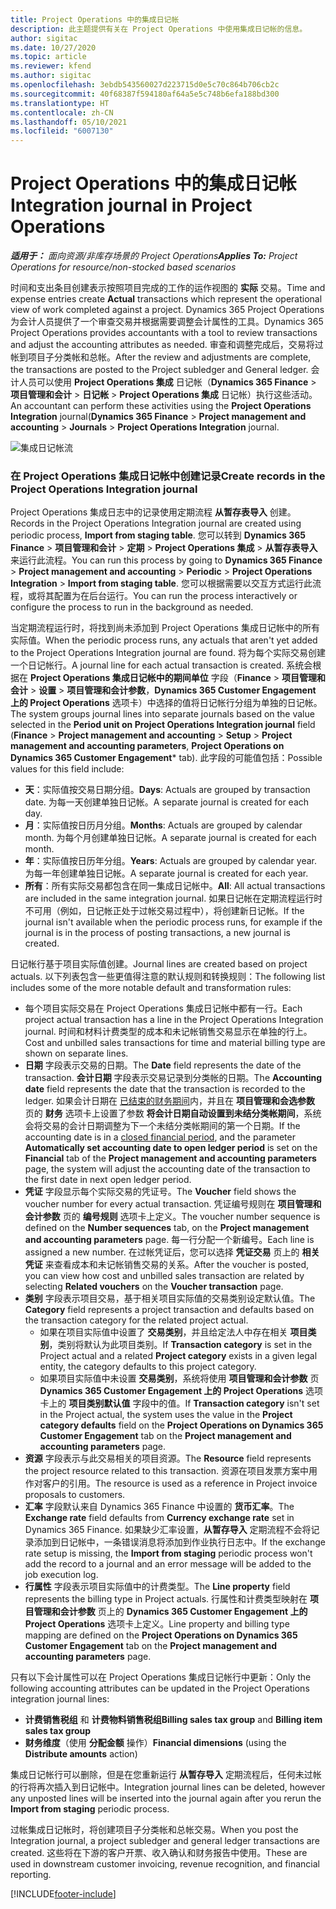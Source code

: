 ```yaml
---
title: Project Operations 中的集成日记帐
description: 此主题提供有关在 Project Operations 中使用集成日记帐的信息。
author: sigitac
ms.date: 10/27/2020
ms.topic: article
ms.reviewer: kfend
ms.author: sigitac
ms.openlocfilehash: 3ebdb543560027d223715d0e5c70c864b706cb2c
ms.sourcegitcommit: 40f68387f594180af64a5e5c748b6efa188bd300
ms.translationtype: HT
ms.contentlocale: zh-CN
ms.lasthandoff: 05/10/2021
ms.locfileid: "6007130"
---
```

# <a name="integration-journal-in-project-operations"></a><span data-ttu-id="a12f4-103">Project Operations 中的集成日记帐</span><span class="sxs-lookup"><span data-stu-id="a12f4-103">Integration journal in Project Operations</span></span>

<span data-ttu-id="a12f4-104">_**适用于：** 面向资源/非库存场景的 Project Operations_</span><span class="sxs-lookup"><span data-stu-id="a12f4-104">_**Applies To:** Project Operations for resource/non-stocked based scenarios_</span></span>

<span data-ttu-id="a12f4-105">时间和支出条目创建表示按照项目完成的工作的运作视图的 **实际** 交易。</span><span class="sxs-lookup"><span data-stu-id="a12f4-105">Time and expense entries create **Actual** transactions which represent the operational view of work completed against a project.</span></span> <span data-ttu-id="a12f4-106">Dynamics 365 Project Operations 为会计人员提供了一个审查交易并根据需要调整会计属性的工具。</span><span class="sxs-lookup"><span data-stu-id="a12f4-106">Dynamics 365 Project Operations provides accountants with a tool to review transactions and adjust the accounting attributes as needed.</span></span> <span data-ttu-id="a12f4-107">审查和调整完成后，交易将过帐到项目子分类帐和总帐。</span><span class="sxs-lookup"><span data-stu-id="a12f4-107">After the review and adjustments are complete, the transactions are posted to the Project subledger and General ledger.</span></span> <span data-ttu-id="a12f4-108">会计人员可以使用 **Project Operations 集成** 日记帐（**Dynamics 365 Finance** > **项目管理和会计** > **日记帐** > **Project Operations 集成** 日记帐）执行这些活动。</span><span class="sxs-lookup"><span data-stu-id="a12f4-108">An accountant can perform these activities using the **Project Operations Integration** journal(**Dynamics 365 Finance** > **Project management and accounting** > **Journals** > **Project Operations Integration** journal.</span></span>

![集成日记帐流](./media/IntegrationJournal.png)

### <a name="create-records-in-the-project-operations-integration-journal"></a><span data-ttu-id="a12f4-110">在 Project Operations 集成日记帐中创建记录</span><span class="sxs-lookup"><span data-stu-id="a12f4-110">Create records in the Project Operations Integration journal</span></span>

<span data-ttu-id="a12f4-111">Project Operations 集成日志中的记录使用定期流程 **从暂存表导入** 创建。</span><span class="sxs-lookup"><span data-stu-id="a12f4-111">Records in the Project Operations Integration journal are created using periodic process, **Import from staging table**.</span></span> <span data-ttu-id="a12f4-112">您可以转到 **Dynamics 365 Finance** > **项目管理和会计** > **定期** > **Project Operations 集成** > **从暂存表导入** 来运行此流程。</span><span class="sxs-lookup"><span data-stu-id="a12f4-112">You can run this process by going to **Dynamics 365 Finance** > **Project management and accounting** > **Periodic** > **Project Operations Integration** > **Import from staging table**.</span></span> <span data-ttu-id="a12f4-113">您可以根据需要以交互方式运行此流程，或将其配置为在后台运行。</span><span class="sxs-lookup"><span data-stu-id="a12f4-113">You can run the process interactively or configure the process to run in the background as needed.</span></span>

<span data-ttu-id="a12f4-114">当定期流程运行时，将找到尚未添加到 Project Operations 集成日记帐中的所有实际值。</span><span class="sxs-lookup"><span data-stu-id="a12f4-114">When the periodic process runs, any actuals that aren't yet added to the Project Operations Integration journal are found.</span></span> <span data-ttu-id="a12f4-115">将为每个实际交易创建一个日记帐行。</span><span class="sxs-lookup"><span data-stu-id="a12f4-115">A journal line for each actual transaction is created.</span></span>
<span data-ttu-id="a12f4-116">系统会根据在 **Project Operations 集成日记帐中的期间单位** 字段（**Finance** > **项目管理和会计** > **设置** > **项目管理和会计参数**，**Dynamics 365 Customer Engagement 上的 Project Operations** 选项卡）中选择的值将日记帐行分组为单独的日记帐。</span><span class="sxs-lookup"><span data-stu-id="a12f4-116">The system groups journal lines into separate journals based on the value selected in the **Period unit on Project Operations Integration journal** field (**Finance** > **Project management and accounting** > **Setup** > **Project management and accounting parameters**, **Project Operations on Dynamics 365 Customer Engagement**\* tab).</span></span> <span data-ttu-id="a12f4-117">此字段的可能值包括：</span><span class="sxs-lookup"><span data-stu-id="a12f4-117">Possible values for this field include:</span></span>

  - <span data-ttu-id="a12f4-118">**天**：实际值按交易日期分组。</span><span class="sxs-lookup"><span data-stu-id="a12f4-118">**Days**: Actuals are grouped by transaction date.</span></span> <span data-ttu-id="a12f4-119">为每一天创建单独日记帐。</span><span class="sxs-lookup"><span data-stu-id="a12f4-119">A separate journal is created for each day.</span></span>
  - <span data-ttu-id="a12f4-120">**月**：实际值按日历月分组。</span><span class="sxs-lookup"><span data-stu-id="a12f4-120">**Months**: Actuals are grouped by calendar month.</span></span> <span data-ttu-id="a12f4-121">为每个月创建单独日记帐。</span><span class="sxs-lookup"><span data-stu-id="a12f4-121">A separate journal is created for each month.</span></span>
  - <span data-ttu-id="a12f4-122">**年**：实际值按日历年分组。</span><span class="sxs-lookup"><span data-stu-id="a12f4-122">**Years**: Actuals are grouped by calendar year.</span></span> <span data-ttu-id="a12f4-123">为每一年创建单独日记帐。</span><span class="sxs-lookup"><span data-stu-id="a12f4-123">A separate journal is created for each year.</span></span>
  - <span data-ttu-id="a12f4-124">**所有**：所有实际交易都包含在同一集成日记帐中。</span><span class="sxs-lookup"><span data-stu-id="a12f4-124">**All**: All actual transactions are included in the same integration journal.</span></span> <span data-ttu-id="a12f4-125">如果日记帐在定期流程运行时不可用（例如，日记帐正处于过帐交易过程中），将创建新日记帐。</span><span class="sxs-lookup"><span data-stu-id="a12f4-125">If the journal isn't available when the periodic process runs, for example if the journal is in the process of posting transactions, a new journal is created.</span></span>

<span data-ttu-id="a12f4-126">日记帐行基于项目实际值创建。</span><span class="sxs-lookup"><span data-stu-id="a12f4-126">Journal lines are created based on project actuals.</span></span> <span data-ttu-id="a12f4-127">以下列表包含一些更值得注意的默认规则和转换规则：</span><span class="sxs-lookup"><span data-stu-id="a12f4-127">The following list includes some of the more notable default and transformation rules:</span></span>

  - <span data-ttu-id="a12f4-128">每个项目实际交易在 Project Operations 集成日记帐中都有一行。</span><span class="sxs-lookup"><span data-stu-id="a12f4-128">Each project actual transaction has a line in the Project Operations Integration journal.</span></span> <span data-ttu-id="a12f4-129">时间和材料计费类型的成本和未记帐销售交易显示在单独的行上。</span><span class="sxs-lookup"><span data-stu-id="a12f4-129">Cost and unbilled sales transactions for time and material billing type are shown on separate lines.</span></span>
  - <span data-ttu-id="a12f4-130">**日期** 字段表示交易的日期。</span><span class="sxs-lookup"><span data-stu-id="a12f4-130">The **Date** field represents the date of the transaction.</span></span> <span data-ttu-id="a12f4-131">**会计日期** 字段表示交易记录到分类帐的日期。</span><span class="sxs-lookup"><span data-stu-id="a12f4-131">The **Accounting date** field represents the date that the transaction is recorded to the ledger.</span></span> <span data-ttu-id="a12f4-132">如果会计日期在 [已结束的财务期间](/dynamics365/finance/general-ledger/close-general-ledger-at-period-end)内，并且在 **项目管理和会选参数** 页的 **财务** 选项卡上设置了参数 **将会计日期自动设置到未结分类帐期间**，系统会将交易的会计日期调整为下一个未结分类帐期间的第一个日期。</span><span class="sxs-lookup"><span data-stu-id="a12f4-132">If the accounting date is in a [closed financial period](/dynamics365/finance/general-ledger/close-general-ledger-at-period-end), and the parameter **Automatically set accounting date to open ledger period** is set on the **Financial** tab of the **Project management and accounting parameters** page, the system will adjust the accounting date of the transaction to the first date in next open ledger period.</span></span>
  - <span data-ttu-id="a12f4-133">**凭证** 字段显示每个实际交易的凭证号。</span><span class="sxs-lookup"><span data-stu-id="a12f4-133">The **Voucher** field shows the voucher number for every actual transaction.</span></span> <span data-ttu-id="a12f4-134">凭证编号规则在 **项目管理和会计参数** 页的 **编号规则** 选项卡上定义。</span><span class="sxs-lookup"><span data-stu-id="a12f4-134">The voucher number sequence is defined on the **Number sequences** tab, on the **Project management and accounting parameters** page.</span></span> <span data-ttu-id="a12f4-135">每一行分配一个新编号。</span><span class="sxs-lookup"><span data-stu-id="a12f4-135">Each line is assigned a new number.</span></span> <span data-ttu-id="a12f4-136">在过帐凭证后，您可以选择 **凭证交易** 页上的 **相关凭证** 来查看成本和未记帐销售交易的关系。</span><span class="sxs-lookup"><span data-stu-id="a12f4-136">After the voucher is posted, you can view how cost and unbilled sales transaction are related by selecting **Related vouchers** on the **Voucher transaction** page.</span></span>
  - <span data-ttu-id="a12f4-137">**类别** 字段表示项目交易，基于相关项目实际值的交易类别设定默认值。</span><span class="sxs-lookup"><span data-stu-id="a12f4-137">The **Category** field represents a project transaction and defaults based on the transaction category for the related project actual.</span></span>
    - <span data-ttu-id="a12f4-138">如果在项目实际值中设置了 **交易类别**，并且给定法人中存在相关 **项目类别**，类别将默认为此项目类别。</span><span class="sxs-lookup"><span data-stu-id="a12f4-138">If **Transaction category** is set in the Project actual and a related **Project category** exists in a given legal entity, the category defaults to this project category.</span></span>
    - <span data-ttu-id="a12f4-139">如果项目实际值中未设置 **交易类别**，系统将使用 **项目管理和会计参数** 页 **Dynamics 365 Customer Engagement 上的 Project Operations** 选项卡上的 **项目类别默认值** 字段中的值。</span><span class="sxs-lookup"><span data-stu-id="a12f4-139">If **Transaction category** isn't set in the Project actual, the system uses the value in the **Project category defaults** field on the **Project Operations on Dynamics 365 Customer Engagement** tab on the **Project management and accounting parameters** page.</span></span>
  - <span data-ttu-id="a12f4-140">**资源** 字段表示与此交易相关的项目资源。</span><span class="sxs-lookup"><span data-stu-id="a12f4-140">The **Resource** field represents the project resource related to this transaction.</span></span> <span data-ttu-id="a12f4-141">资源在项目发票方案中用作对客户的引用。</span><span class="sxs-lookup"><span data-stu-id="a12f4-141">The resource is used as a reference in Project invoice proposals to customers.</span></span>
  - <span data-ttu-id="a12f4-142">**汇率** 字段默认来自 Dynamics 365 Finance 中设置的 **货币汇率**。</span><span class="sxs-lookup"><span data-stu-id="a12f4-142">The **Exchange rate** field defaults from **Currency exchange rate** set in Dynamics 365 Finance.</span></span> <span data-ttu-id="a12f4-143">如果缺少汇率设置，**从暂存导入** 定期流程不会将记录添加到日记帐中，一条错误消息将添加到作业执行日志中。</span><span class="sxs-lookup"><span data-stu-id="a12f4-143">If the exchange rate setup is missing, the **Import from staging** periodic process won't add the record to a journal and an error message will be added to the job execution log.</span></span>
  - <span data-ttu-id="a12f4-144">**行属性** 字段表示项目实际值中的计费类型。</span><span class="sxs-lookup"><span data-stu-id="a12f4-144">The **Line property** field represents the billing type in Project actuals.</span></span> <span data-ttu-id="a12f4-145">行属性和计费类型映射在 **项目管理和会计参数** 页上的 **Dynamics 365 Customer Engagement 上的 Project Operations** 选项卡上定义。</span><span class="sxs-lookup"><span data-stu-id="a12f4-145">Line property and billing type mapping are defined on the **Project Operations on Dynamics 365 Customer Engagement** tab on the **Project management and accounting parameters** page.</span></span>

<span data-ttu-id="a12f4-146">只有以下会计属性可以在 Project Operations 集成日记帐行中更新：</span><span class="sxs-lookup"><span data-stu-id="a12f4-146">Only the following accounting attributes can be updated in the Project Operations integration journal lines:</span></span>

- <span data-ttu-id="a12f4-147">**计费销售税组** 和 **计费物料销售税组**</span><span class="sxs-lookup"><span data-stu-id="a12f4-147">**Billing sales tax group** and **Billing item sales tax group**</span></span>
- <span data-ttu-id="a12f4-148">**财务维度**（使用 **分配金额** 操作）</span><span class="sxs-lookup"><span data-stu-id="a12f4-148">**Financial dimensions** (using the **Distribute amounts** action)</span></span>

<span data-ttu-id="a12f4-149">集成日记帐行可以删除，但是在您重新运行 **从暂存导入** 定期流程后，任何未过帐的行将再次插入到日记帐中。</span><span class="sxs-lookup"><span data-stu-id="a12f4-149">Integration journal lines can be deleted, however any unposted lines will be inserted into the journal again after you rerun the **Import from staging** periodic process.</span></span>

<span data-ttu-id="a12f4-150">过帐集成日记帐时，将创建项目子分类帐和总帐交易。</span><span class="sxs-lookup"><span data-stu-id="a12f4-150">When you post the Integration journal, a project subledger and general ledger transactions are created.</span></span> <span data-ttu-id="a12f4-151">这些将在下游的客户开票、收入确认和财务报告中使用。</span><span class="sxs-lookup"><span data-stu-id="a12f4-151">These are used in downstream customer invoicing, revenue recognition, and financial reporting.</span></span>


[!INCLUDE[footer-include](../includes/footer-banner.md)]